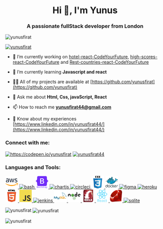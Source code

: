 <h1 align="center">Hi 👋, I'm Yunus</h1>
<h3 align="center">A passionate fullStack developer from London</h3>

<p align="left"> <img src="https://komarev.com/ghpvc/?username=yunusfirat&label=Profile%20views&color=0e75b6&style=flat" alt="yunusfirat" /> </p>

<p align="left"> <a href="https://github.com/ryo-ma/github-profile-trophy"><img src="https://github-profile-trophy.vercel.app/?username=yunusfirat" alt="yunusfirat" /></a> </p>

- 🔭 I’m currently working on [hotel-react-CodeYourFuture](https://cyf-yunusfirat-hotel-react.netlify.app/), [high-scores-react-CodeYourFuture](https://cyf-yunusfirat-scores.netlify.app/) and
[Rest-countries-react-CodeYourFuture](https://cyf-yunusfirat-countries-react.netlify.app/)

- 🌱 I’m currently learning **Javascript and react**

- 👨‍💻 All of my projects are available at [https://github.com/yunusfirat](https://github.com/yunusfirat)

- 💬 Ask me about **Html, Css, javaScript, React**

- 📫 How to reach me **yunusfirat44@gmail.com**

- 📄 Know about my experiences [https://www.linkedin.com/in/yunusfirat44/](https://www.linkedin.com/in/yunusfirat44/)

<h3 align="left">Connect with me:</h3>
<p align="left">
<a href="https://codepen.io/https://codepen.io/yunusfirat" target="blank"><img align="center" src="https://cdn.jsdelivr.net/npm/simple-icons@3.0.1/icons/codepen.svg" alt="https://codepen.io/yunusfirat" height="30" width="40" /></a>
<a href="https://linkedin.com/in/yunusfirat44" target="blank"><img align="center" src="https://cdn.jsdelivr.net/npm/simple-icons@3.0.1/icons/linkedin.svg" alt="yunusfirat44" height="30" width="40" /></a>
</p>

<h3 align="left">Languages and Tools:</h3>
<p align="left"> <a href="https://aws.amazon.com" target="_blank"> <img src="https://raw.githubusercontent.com/devicons/devicon/master/icons/amazonwebservices/amazonwebservices-original-wordmark.svg" alt="aws" width="40" height="40"/> </a> <a href="https://www.gnu.org/software/bash/" target="_blank"> <img src="https://www.vectorlogo.zone/logos/gnu_bash/gnu_bash-icon.svg" alt="bash" width="40" height="40"/> </a> <a href="https://getbootstrap.com" target="_blank"> <img src="https://raw.githubusercontent.com/devicons/devicon/master/icons/bootstrap/bootstrap-plain-wordmark.svg" alt="bootstrap" width="40" height="40"/> </a> <a href="https://www.chartjs.org" target="_blank"> <img src="https://www.chartjs.org/media/logo-title.svg" alt="chartjs" width="40" height="40"/> </a> <a href="https://circleci.com" target="_blank"> <img src="https://www.vectorlogo.zone/logos/circleci/circleci-icon.svg" alt="circleci" width="40" height="40"/> </a> <a href="https://www.w3schools.com/css/" target="_blank"> <img src="https://raw.githubusercontent.com/devicons/devicon/master/icons/css3/css3-original-wordmark.svg" alt="css3" width="40" height="40"/> </a> <a href="https://www.docker.com/" target="_blank"> <img src="https://raw.githubusercontent.com/devicons/devicon/master/icons/docker/docker-original-wordmark.svg" alt="docker" width="40" height="40"/> </a> <a href="https://www.figma.com/" target="_blank"> <img src="https://www.vectorlogo.zone/logos/figma/figma-icon.svg" alt="figma" width="40" height="40"/> </a> <a href="https://heroku.com" target="_blank"> <img src="https://www.vectorlogo.zone/logos/heroku/heroku-icon.svg" alt="heroku" width="40" height="40"/> </a> <a href="https://www.w3.org/html/" target="_blank"> <img src="https://raw.githubusercontent.com/devicons/devicon/master/icons/html5/html5-original-wordmark.svg" alt="html5" width="40" height="40"/> </a> <a href="https://developer.mozilla.org/en-US/docs/Web/JavaScript" target="_blank"> <img src="https://raw.githubusercontent.com/devicons/devicon/master/icons/javascript/javascript-original.svg" alt="javascript" width="40" height="40"/> </a> <a href="https://www.jenkins.io" target="_blank"> <img src="https://www.vectorlogo.zone/logos/jenkins/jenkins-icon.svg" alt="jenkins" width="40" height="40"/> </a> <a href="https://www.mysql.com/" target="_blank"> <img src="https://raw.githubusercontent.com/devicons/devicon/master/icons/mysql/mysql-original-wordmark.svg" alt="mysql" width="40" height="40"/> </a> <a href="https://nodejs.org" target="_blank"> <img src="https://raw.githubusercontent.com/devicons/devicon/master/icons/nodejs/nodejs-original-wordmark.svg" alt="nodejs" width="40" height="40"/> </a> <a href="https://rubyonrails.org" target="_blank"> <img src="https://raw.githubusercontent.com/devicons/devicon/master/icons/rails/rails-original-wordmark.svg" alt="rails" width="40" height="40"/> </a> <a href="https://reactjs.org/" target="_blank"> <img src="https://raw.githubusercontent.com/devicons/devicon/master/icons/react/react-original-wordmark.svg" alt="react" width="40" height="40"/> </a> <a href="https://www.ruby-lang.org/en/" target="_blank"> <img src="https://raw.githubusercontent.com/devicons/devicon/master/icons/ruby/ruby-original.svg" alt="ruby" width="40" height="40"/> </a> <a href="https://www.sqlite.org/" target="_blank"> <img src="https://www.vectorlogo.zone/logos/sqlite/sqlite-icon.svg" alt="sqlite" width="40" height="40"/> </a> </p>

<p><img align="left" src="https://github-readme-stats.vercel.app/api/top-langs?username=yunusfirat&show_icons=true&locale=en&layout=compact" alt="yunusfirat" /></p>

<p>&nbsp;<img align="center" src="https://github-readme-stats.vercel.app/api?username=yunusfirat&show_icons=true&locale=en" alt="yunusfirat" /></p>

<p><img align="center" src="https://github-readme-streak-stats.herokuapp.com/?user=yunusfirat&" alt="yunusfirat" /></p>
